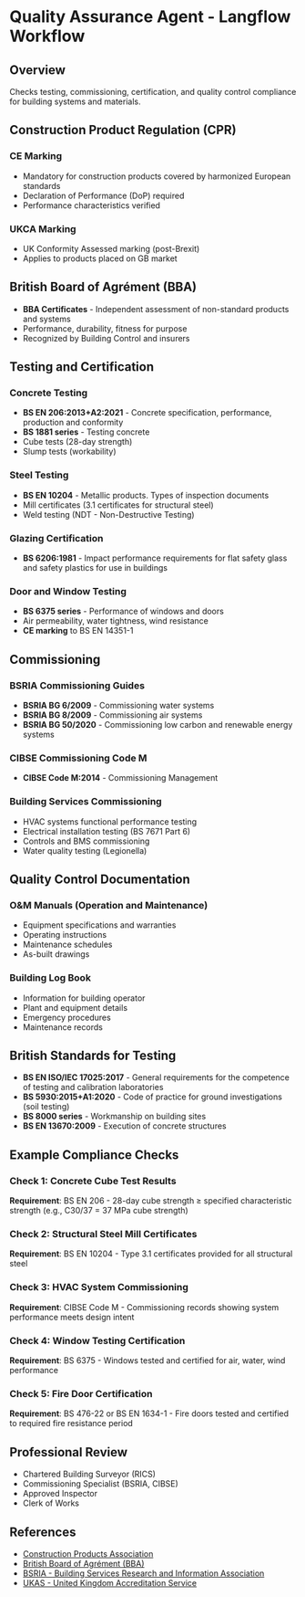 # Quality Assurance Agent - Langflow Workflow

## Overview

Checks testing, commissioning, certification, and quality control compliance for building systems and materials.

## Construction Product Regulation (CPR)

### CE Marking
- Mandatory for construction products covered by harmonized European standards
- Declaration of Performance (DoP) required
- Performance characteristics verified

### UKCA Marking
- UK Conformity Assessed marking (post-Brexit)
- Applies to products placed on GB market

## British Board of Agrément (BBA)

- **BBA Certificates** - Independent assessment of non-standard products and systems
- Performance, durability, fitness for purpose
- Recognized by Building Control and insurers

## Testing and Certification

### Concrete Testing
- **BS EN 206:2013+A2:2021** - Concrete specification, performance, production and conformity
- **BS 1881 series** - Testing concrete
- Cube tests (28-day strength)
- Slump tests (workability)

### Steel Testing
- **BS EN 10204** - Metallic products. Types of inspection documents
- Mill certificates (3.1 certificates for structural steel)
- Weld testing (NDT - Non-Destructive Testing)

### Glazing Certification
- **BS 6206:1981** - Impact performance requirements for flat safety glass and safety plastics for use in buildings

### Door and Window Testing
- **BS 6375 series** - Performance of windows and doors
- Air permeability, water tightness, wind resistance
- **CE marking** to BS EN 14351-1

## Commissioning

### BSRIA Commissioning Guides
- **BSRIA BG 6/2009** - Commissioning water systems
- **BSRIA BG 8/2009** - Commissioning air systems
- **BSRIA BG 50/2020** - Commissioning low carbon and renewable energy systems

### CIBSE Commissioning Code M
- **CIBSE Code M:2014** - Commissioning Management

### Building Services Commissioning
- HVAC systems functional performance testing
- Electrical installation testing (BS 7671 Part 6)
- Controls and BMS commissioning
- Water quality testing (Legionella)

## Quality Control Documentation

### O&M Manuals (Operation and Maintenance)
- Equipment specifications and warranties
- Operating instructions
- Maintenance schedules
- As-built drawings

### Building Log Book
- Information for building operator
- Plant and equipment details
- Emergency procedures
- Maintenance records

## British Standards for Testing

- **BS EN ISO/IEC 17025:2017** - General requirements for the competence of testing and calibration laboratories
- **BS 5930:2015+A1:2020** - Code of practice for ground investigations (soil testing)
- **BS 8000 series** - Workmanship on building sites
- **BS EN 13670:2009** - Execution of concrete structures

## Example Compliance Checks

### Check 1: Concrete Cube Test Results
**Requirement**: BS EN 206 - 28-day cube strength ≥ specified characteristic strength (e.g., C30/37 = 37 MPa cube strength)

### Check 2: Structural Steel Mill Certificates
**Requirement**: BS EN 10204 - Type 3.1 certificates provided for all structural steel

### Check 3: HVAC System Commissioning
**Requirement**: CIBSE Code M - Commissioning records showing system performance meets design intent

### Check 4: Window Testing Certification
**Requirement**: BS 6375 - Windows tested and certified for air, water, wind performance

### Check 5: Fire Door Certification
**Requirement**: BS 476-22 or BS EN 1634-1 - Fire doors tested and certified to required fire resistance period

## Professional Review

- Chartered Building Surveyor (RICS)
- Commissioning Specialist (BSRIA, CIBSE)
- Approved Inspector
- Clerk of Works

## References

- [Construction Products Association](https://www.constructionproducts.org.uk/)
- [British Board of Agrément (BBA)](https://www.bbacerts.co.uk/)
- [BSRIA - Building Services Research and Information Association](https://www.bsria.com/)
- [UKAS - United Kingdom Accreditation Service](https://www.ukas.com/)
